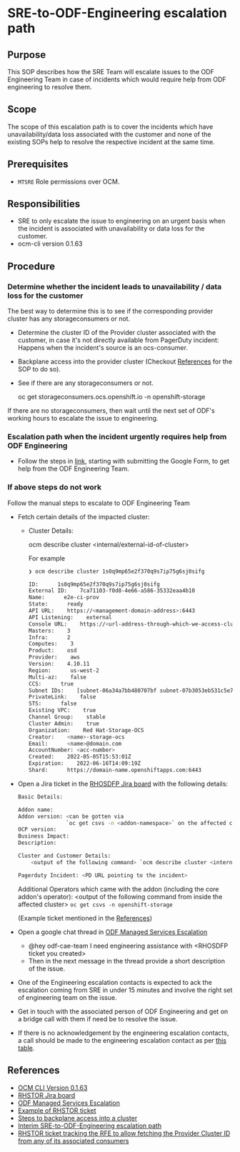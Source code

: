 # SRE-to-ODF-Engineering escalation path

## Purpose

This SOP describes how the SRE Team will escalate issues to the
ODF Engineering Team in case of incidents which would require help
from ODF engineering to resolve them.

## Scope

The scope of this escalation path is to cover the incidents which have
unavailability/data loss associated with the customer and none of the
existing SOPs help to resolve the respective incident at the same time.

## Prerequisites

* `MTSRE` Role permissions over OCM.

## Responsibilities

* SRE to only escalate the issue to engineering on an urgent basis when the
incident is associated with unavailability or data loss for the customer.
* ocm-cli version 0.1.63

## Procedure

### Determine whether the incident leads to unavailability / data loss for the customer

The best way to determine this is to see if the corresponding provider cluster
has any storageconsumers or not.

* Determine the cluster ID of the Provider cluster associated with the customer,
in case it's not directly available from PagerDuty incident: Happens when the
incident's source is an ocs-consumer.

* Backplane access into the provider cluster (Checkout [References](#references)
for the SOP to do so).

* See if there are any storageconsumers or not.

    oc get storageconsumers.ocs.openshift.io -n openshift-storage

If there are no storageconsumers, then wait until the next set of ODF's working
hours to escalate the issue to engineering.

### Escalation path when the incident urgently requires help from ODF Engineering

* Follow the steps in [link](<https://source.redhat.com/groups/public/openshiftplatformsre/wiki/how_to_sre_escalate_towards_engineering>),
starting with submitting the Google Form,
to get help from the ODF Engineering Team.

### If above steps do not work

Follow the manual steps to escalate to ODF Engineering Team

* Fetch certain details of the impacted cluster:
  * Cluster Details:

    ocm describe cluster <internal/external-id-of-cluster>

    For example

    ```bash
    ❯ ocm describe cluster 1s0q9mp65e2f370q9s7ip75g6sj0sifg

    ID:      1s0q9mp65e2f370q9s7ip75g6sj0sifg
    External ID:    7ca71103-f0d8-4e66-a586-35332eaa4b10
    Name:      e2e-ci-prov
    State:      ready
    API URL:    https://<management-domain-address>:6443
    API Listening:    external
    Console URL:    https://<url-address-through-which-we-access-cluster-console-ui>
    Masters:    3
    Infra:      2
    Computes:    3
    Product:    osd
    Provider:    aws
    Version:    4.10.11
    Region:      us-west-2
    Multi-az:    false
    CCS:      true
    Subnet IDs:    [subnet-06a34a7bb480707bf subnet-07b3053eb531c5e70]
    PrivateLink:    false
    STS:      false
    Existing VPC:    true
    Channel Group:    stable
    Cluster Admin:    true
    Organization:    Red Hat-Storage-OCS
    Creator:    <name>-storage-ocs
    Email:      <name>@domain.com
    AccountNumber: <acc-number>
    Created:    2022-05-05T15:53:01Z
    Expiration:    2022-06-16T14:09:19Z
    Shard:      https://domain-name.openshiftapps.com:6443
    ```

* Open a Jira ticket in the [RHOSDFP Jira board](<https://issues.redhat.com/projects/RHOSDFP>)
with the following details:

    ```bash
    Basic Details:

    Addon name:
    Addon version: <can be gotten via
                   `oc get csvs -n <addon-namespace>` on the affected cluster>
    OCP version:
    Business Impact:
    Description:

    Cluster and Customer Details:
        <output of the following command> `ocm describe cluster <internal-id>`

    Pagerduty Incident: <PD URL pointing to the incident>
    ```

    Additional Operators which came with the addon (including the core addon's
    operator): \<output of the following command from inside the affected cluster>
    `oc get csvs -n openshift-storage`

    (Example ticket mentioned in the [References](#references))

* Open a google chat thread in [ODF Managed Services Escalation](https://mail.google.com/chat/u/0/?zx=545uzcc7jlkp#chat/space/AAAAOdTnXXo)
  * @hey odf-cae-team I need engineering assistance with \<RHOSDFP ticket you created>
  * Then in the next message in the thread provide a short description of the issue.
* One of the Engineering escalation contacts is expected to ack the escalation
coming from SRE in under 15 minutes and involve the right set of engineering
team on the issue.
* Get in touch with the associated person of ODF Engineering and get on a bridge
call with them if need be to resolve the issue.
* If there is no acknowledgement by the engineering escalation contacts, a call
should be made to the engineering escalation contact as per [this table](<https://docs.google.com/document/d/1RKvxXnxoIaIPW-tbONnZ1t9Pmec5TH2qYgDzAKSKtO4/edit#bookmark=kix.x1bsgr3rpjx6>).

## References

* [OCM CLI Version 0.1.63](https://github.com/openshift-online/ocm-cli/releases/tag/v0.1.63)
* [RHSTOR Jira board](https://issues.redhat.com/projects/RHSTOR)
* [ODF Managed Services Escalation](https://mail.google.com/chat/u/0/?zx=545uzcc7jlkp#chat/space/AAAAOdTnXXo)
* [Example of RHSTOR ticket](https://issues.redhat.com/projects/RHSTOR/issues/RHSTOR-3329)
* [Steps to backplane access into a cluster](https://gitlab.cee.redhat.com/service/managed-tenants-sops/-/blob/main/MT-SRE/sops/addon-enable-backplane.md)
* [Interim SRE-to-ODF-Engineering escalation path](https://docs.google.com/document/d/1RKvxXnxoIaIPW-tbONnZ1t9Pmec5TH2qYgDzAKSKtO4/edit)
* [RHSTOR ticket tracking the RFE to allow fetching the Provider Cluster ID from any of its associated consumers](https://issues.redhat.com/browse/RHSTOR-3381)
